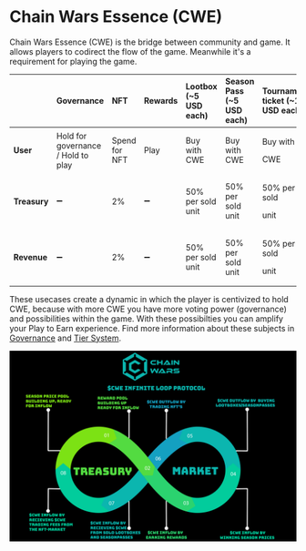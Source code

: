 # Chain Wars Essence \(CWE\)

Chain Wars Essence \(CWE\) is the bridge between community and game. It allows players to codirect the flow of the game. Meanwhile it's a requirement for playing the game.

<table>
  <thead>
    <tr>
      <th style="text-align:left"></th>
      <th style="text-align:left">Governance</th>
      <th style="text-align:left">NFT</th>
      <th style="text-align:left">Rewards</th>
      <th style="text-align:left">Lootbox (~5 USD each)</th>
      <th style="text-align:left">Season Pass (~5 USD each)</th>
      <th style="text-align:left">Tournament ticket (~10 USD each)</th>
    </tr>
  </thead>
  <tbody>
    <tr>
      <td style="text-align:left"><b>User</b>
      </td>
      <td style="text-align:left">Hold for governance / Hold to play</td>
      <td style="text-align:left">Spend for NFT</td>
      <td style="text-align:left">Play</td>
      <td style="text-align:left">Buy with CWE</td>
      <td style="text-align:left">Buy with CWE</td>
      <td style="text-align:left">
        <p>Buy with</p>
        <p>CWE</p>
      </td>
    </tr>
    <tr>
      <td style="text-align:left"><b>Treasury</b>
      </td>
      <td style="text-align:left">&#x2796;</td>
      <td style="text-align:left">2%</td>
      <td style="text-align:left">&#x2796;</td>
      <td style="text-align:left">50% per sold unit</td>
      <td style="text-align:left">50% per sold unit</td>
      <td style="text-align:left">
        <p>50% per sold</p>
        <p>unit</p>
      </td>
    </tr>
    <tr>
      <td style="text-align:left"><b>Revenue</b>
      </td>
      <td style="text-align:left">&#x2796;</td>
      <td style="text-align:left">2%</td>
      <td style="text-align:left">&#x2796;</td>
      <td style="text-align:left">50% per sold unit</td>
      <td style="text-align:left">50% per sold unit</td>
      <td style="text-align:left">
        <p>50% per sold</p>
        <p>unit</p>
      </td>
    </tr>
  </tbody>
</table>

These usecases create a dynamic in which the player is centivized to hold CWE, because with more CWE you have more voting power \(governance\) and possibilities within the game. With these possibilties you can amplify your Play to Earn experience. Find more information about these subjects in [Governance](governance.md) and [Tier System](../../products/card-game/tier-system.md).

![](../../.gitbook/assets/infinite-loop-protocol%20%281%29.png)



